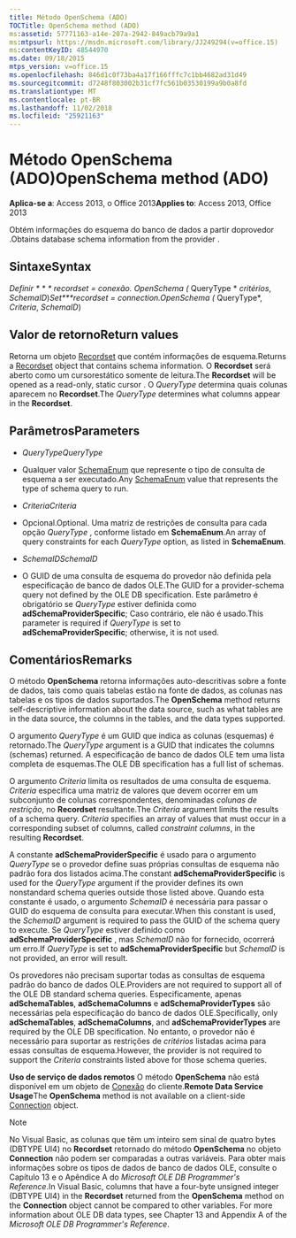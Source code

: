 ```yaml
---
title: Método OpenSchema (ADO)
TOCTitle: OpenSchema method (ADO)
ms:assetid: 57771163-a14e-207a-2942-849acb79a9a1
ms:mtpsurl: https://msdn.microsoft.com/library/JJ249294(v=office.15)
ms:contentKeyID: 48544970
ms.date: 09/18/2015
mtps_version: v=office.15
ms.openlocfilehash: 846d1c0f73ba4a17f166fffc7c1bb4682ad31d49
ms.sourcegitcommit: d7248f803002b31cf7fc561b03530199a9b0a8fd
ms.translationtype: MT
ms.contentlocale: pt-BR
ms.lasthandoff: 11/02/2018
ms.locfileid: "25921163"
---
```

# <a name="openschema-method-ado"></a><span data-ttu-id="3e14f-102">Método OpenSchema (ADO)</span><span class="sxs-lookup"><span data-stu-id="3e14f-102">OpenSchema method (ADO)</span></span>


<span data-ttu-id="3e14f-103">**Aplica-se a**: Access 2013, o Office 2013</span><span class="sxs-lookup"><span data-stu-id="3e14f-103">**Applies to**: Access 2013, Office 2013</span></span>


<span data-ttu-id="3e14f-104">Obtém informações do esquema do banco de dados a partir doprovedor .</span><span class="sxs-lookup"><span data-stu-id="3e14f-104">Obtains database schema information from the provider .</span></span>

## <a name="syntax"></a><span data-ttu-id="3e14f-105">Sintaxe</span><span class="sxs-lookup"><span data-stu-id="3e14f-105">Syntax</span></span>

<span data-ttu-id="3e14f-106">**Definir \* \* \* recordset* = *conexão*. OpenSchema (* QueryType \* *critérios*, *SchemaID*)</span><span class="sxs-lookup"><span data-stu-id="3e14f-106">**Set\*\*\*recordset* = *connection*.OpenSchema (* QueryType\*, *Criteria*, *SchemaID*)</span></span>

## <a name="return-values"></a><span data-ttu-id="3e14f-107">Valor de retorno</span><span class="sxs-lookup"><span data-stu-id="3e14f-107">Return values</span></span>

<span data-ttu-id="3e14f-108">Retorna um objeto [Recordset](recordset-object-ado.md) que contém informações de esquema.</span><span class="sxs-lookup"><span data-stu-id="3e14f-108">Returns a [Recordset](recordset-object-ado.md) object that contains schema information.</span></span> <span data-ttu-id="3e14f-109">O **Recordset** será aberto como um cursorestático somente de leitura.</span><span class="sxs-lookup"><span data-stu-id="3e14f-109">The **Recordset** will be opened as a read-only, static cursor .</span></span> <span data-ttu-id="3e14f-110">O *QueryType* determina quais colunas aparecem no **Recordset**.</span><span class="sxs-lookup"><span data-stu-id="3e14f-110">The *QueryType* determines what columns appear in the **Recordset**.</span></span>

## <a name="parameters"></a><span data-ttu-id="3e14f-111">Parâmetros</span><span class="sxs-lookup"><span data-stu-id="3e14f-111">Parameters</span></span>

  - <span data-ttu-id="3e14f-112">*QueryType*</span><span class="sxs-lookup"><span data-stu-id="3e14f-112">*QueryType*</span></span>

  - <span data-ttu-id="3e14f-113">Qualquer valor [SchemaEnum](schemaenum.md) que represente o tipo de consulta de esquema a ser executado.</span><span class="sxs-lookup"><span data-stu-id="3e14f-113">Any [SchemaEnum](schemaenum.md) value that represents the type of schema query to run.</span></span>

  - <span data-ttu-id="3e14f-114">*Criteria*</span><span class="sxs-lookup"><span data-stu-id="3e14f-114">*Criteria*</span></span>

  - <span data-ttu-id="3e14f-115">Opcional.</span><span class="sxs-lookup"><span data-stu-id="3e14f-115">Optional.</span></span> <span data-ttu-id="3e14f-116">Uma matriz de restrições de consulta para cada opção *QueryType* , conforme listado em **SchemaEnum**.</span><span class="sxs-lookup"><span data-stu-id="3e14f-116">An array of query constraints for each *QueryType* option, as listed in **SchemaEnum**.</span></span>

  - <span data-ttu-id="3e14f-117">*SchemaID*</span><span class="sxs-lookup"><span data-stu-id="3e14f-117">*SchemaID*</span></span>

  - <span data-ttu-id="3e14f-118">O GUID de uma consulta de esquema do provedor não definida pela especificação de banco de dados OLE.</span><span class="sxs-lookup"><span data-stu-id="3e14f-118">The GUID for a provider-schema query not defined by the OLE DB specification.</span></span> <span data-ttu-id="3e14f-119">Este parâmetro é obrigatório se *QueryType* estiver definida como **adSchemaProviderSpecific**; Caso contrário, ele não é usado.</span><span class="sxs-lookup"><span data-stu-id="3e14f-119">This parameter is required if *QueryType* is set to **adSchemaProviderSpecific**; otherwise, it is not used.</span></span>

## <a name="remarks"></a><span data-ttu-id="3e14f-120">Comentários</span><span class="sxs-lookup"><span data-stu-id="3e14f-120">Remarks</span></span>

<span data-ttu-id="3e14f-121">O método **OpenSchema** retorna informações auto-descritivas sobre a fonte de dados, tais como quais tabelas estão na fonte de dados, as colunas nas tabelas e os tipos de dados suportados.</span><span class="sxs-lookup"><span data-stu-id="3e14f-121">The **OpenSchema** method returns self-descriptive information about the data source, such as what tables are in the data source, the columns in the tables, and the data types supported.</span></span>

<span data-ttu-id="3e14f-122">O argumento *QueryType* é um GUID que indica as colunas (esquemas) é retornado.</span><span class="sxs-lookup"><span data-stu-id="3e14f-122">The *QueryType* argument is a GUID that indicates the columns (schemas) returned.</span></span> <span data-ttu-id="3e14f-123">A especificação de banco de dados OLE tem uma lista completa de esquemas.</span><span class="sxs-lookup"><span data-stu-id="3e14f-123">The OLE DB specification has a full list of schemas.</span></span>

<span data-ttu-id="3e14f-p105">O argumento *Criteria* limita os resultados de uma consulta de esquema. *Criteria* especifica uma matriz de valores que devem ocorrer em um subconjunto de colunas correspondentes, denominadas *colunas de restrição*, no **Recordset** resultante.</span><span class="sxs-lookup"><span data-stu-id="3e14f-p105">The *Criteria* argument limits the results of a schema query. *Criteria* specifies an array of values that must occur in a corresponding subset of columns, called *constraint columns*, in the resulting **Recordset**.</span></span>

<span data-ttu-id="3e14f-126">A constante **adSchemaProviderSpecific** é usado para o argumento *QueryType* se o provedor define suas próprias consultas de esquema não padrão fora dos listados acima.</span><span class="sxs-lookup"><span data-stu-id="3e14f-126">The constant **adSchemaProviderSpecific** is used for the *QueryType* argument if the provider defines its own nonstandard schema queries outside those listed above.</span></span> <span data-ttu-id="3e14f-127">Quando esta constante é usado, o argumento *SchemaID* é necessária para passar o GUID do esquema de consulta para executar.</span><span class="sxs-lookup"><span data-stu-id="3e14f-127">When this constant is used, the *SchemaID* argument is required to pass the GUID of the schema query to execute.</span></span> <span data-ttu-id="3e14f-128">Se *QueryType* estiver definido como **adSchemaProviderSpecific** , mas *SchemaID* não for fornecido, ocorrerá um erro.</span><span class="sxs-lookup"><span data-stu-id="3e14f-128">If *QueryType* is set to **adSchemaProviderSpecific** but *SchemaID* is not provided, an error will result.</span></span>

<span data-ttu-id="3e14f-129">Os provedores não precisam suportar todas as consultas de esquema padrão do banco de dados OLE.</span><span class="sxs-lookup"><span data-stu-id="3e14f-129">Providers are not required to support all of the OLE DB standard schema queries.</span></span> <span data-ttu-id="3e14f-130">Especificamente, apenas **adSchemaTables**, **adSchemaColumns** e **adSchemaProviderTypes** são necessárias pela especificação do banco de dados OLE.</span><span class="sxs-lookup"><span data-stu-id="3e14f-130">Specifically, only **adSchemaTables**, **adSchemaColumns**, and **adSchemaProviderTypes** are required by the OLE DB specification.</span></span> <span data-ttu-id="3e14f-131">No entanto, o provedor não é necessário para suportar as restrições de *critérios* listadas acima para essas consultas de esquema.</span><span class="sxs-lookup"><span data-stu-id="3e14f-131">However, the provider is not required to support the *Criteria* constraints listed above for those schema queries.</span></span>

<span data-ttu-id="3e14f-132">**Uso de serviço de dados remotos** O método **OpenSchema** não está disponível em um objeto de [Conexão](connection-object-ado.md) do cliente.</span><span class="sxs-lookup"><span data-stu-id="3e14f-132">**Remote Data Service Usage**The **OpenSchema** method is not available on a client-side [Connection](connection-object-ado.md) object.</span></span>


> [!NOTE]
> <P><span data-ttu-id="3e14f-p108">No Visual Basic, as colunas que têm um inteiro sem sinal de quatro bytes (DBTYPE UI4) no <STRONG>Recordset</STRONG> retornado do método <STRONG>OpenSchema</STRONG> no objeto <STRONG>Connection</STRONG> não podem ser comparadas a outras variáveis. Para obter mais informações sobre os tipos de dados de banco de dados OLE, consulte o Capítulo 13 e o Apêndice A do <EM>Microsoft OLE DB Programmer's Reference</EM>.</span><span class="sxs-lookup"><span data-stu-id="3e14f-p108">In Visual Basic, columns that have a four-byte unsigned integer (DBTYPE UI4) in the <STRONG>Recordset</STRONG> returned from the <STRONG>OpenSchema</STRONG> method on the <STRONG>Connection</STRONG> object cannot be compared to other variables. For more information about OLE DB data types, see Chapter 13 and Appendix A of the <EM>Microsoft OLE DB Programmer's Reference</EM>.</span></span></P>



